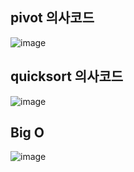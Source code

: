 ## pivot 의사코드
![image](https://user-images.githubusercontent.com/109774037/201244690-2c67738c-0c3c-46b5-93c0-c1b0613fe1fe.png)

## quicksort 의사코드
![image](https://user-images.githubusercontent.com/109774037/201244857-82f3d86a-1432-4fef-b1d5-965c962f4618.png)

## Big O
![image](https://user-images.githubusercontent.com/109774037/201244884-d0a37231-b364-4fd2-b99b-d05dd6d49933.png)
